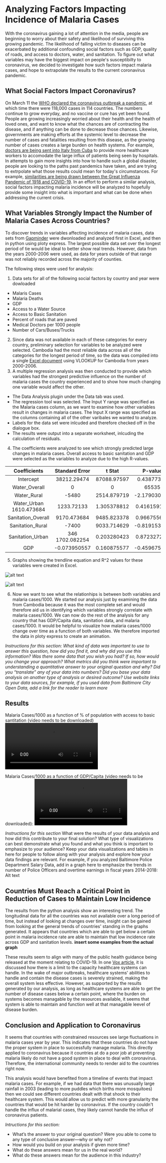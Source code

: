 # Analyzing Factors Impacting Incidence of Malaria Cases

With the coronavirus gaining a lot of attention in the media, people are beginning to worry about their safety and likelihood of surviving this growing pandemic. The likelihood of falling victim to diseases can be exacerbated by additional confounding social factors such as GDP, quality of roads, and access to doctors, water, and sanitation. To figure out what variables may have the biggest impact on people's susceptibilty to coronavirus, we decided to investigate how such factors impact malaria cases, and hope to extrapolate the results to the current coronavirus pandemic. 

## What Social Factors Impact Coronavirus?

On March 11 the [WHO declared the coronavirus outbreak a pandemic](https://www.who.int/dg/speeches/detail/who-director-general-s-opening-remarks-at-the-media-briefing-on-covid-19---11-march-2020), at which time there were 118,000 cases in 114 countries. The numbers continue to grow everyday, and no vaccine or cure has yet been found. People are growing increasingly worried about their health and the health of loved ones, and want to know what the chances are of contracting the disease, and if anything can be done to decrease those chances. Likewise, governments are making efforts at the systemic level to decrease the number of cases and fatalities resulting from this disease, as the growing number of cases creates a large burden on health systems. For example, [doctors are being sent into Italy from Cuba](https://www.reuters.com/article/us-health-coronavirus-cuba/cuban-doctors-head-to-italy-battle-coronavirus-idUSKBN219051) to provide more healthcare workers to accomodate the large influx of patients being seen by hospitals. 
In attempts to gain more insights into how to handle such a global disaster, people are looking to the paths past pandemics have taken, and are trying to extrpolate what those results could mean for today's circumstances. For example, [similarities are being drawn between the Great Influenza Pandemic of 1918 and COVID-19](https://www.weforum.org/agenda/2020/03/coronavirus-great-influenza-pandemic-covid19-prepared-outbreak/). In an effort to perform a similar analysis, social factors impacting malaria incidence will be analyzed to hopefully provide some insight into what is important and what can be done when addressing the current crisis. 

## What Variables Strongly Impact the Number of Malaria Cases Across Countries?

To discover trends in variables affecting incidence of malaria cases, data sets from [Gapminder](https://www.gapminder.org/data/) were dwonloaded and analyzed first in Excel, and then in python using ploty express. The largest possible data set over the longest period of tie would be ideal to better show real trends. However, data from the years 2000-2006 were used, as data for years outside of that range was not reliably recorded across the majority of counties. 

The following steps were used for analysis:
1. Data sets for all of the following social factors by country and year were dowloaded
  * Malaris Cases
  * Malaria Deaths
  * GDP
  * Access to a Water Source
  * Access to Basic Sanitation
  * Percent of roads that are paved
  * Medical Doctors per 1000 people
  * Number of Cars/Buses/Trucks 
2. Since data was not available in each of these categories for every country, preliminary selection for variables to be analyzed were selected. Cambodia had the most reliable data across all of the categories for the longest period of time, so the data was compiled into a single [Excel document](https://github.com/karinafrank/analyzing-factors-impacting-number-of-malaria-cases/blob/master/Regression%20Analysis.xlsx?raw=true) using VLOOKUP for Cambodia from years 2000-2006. 
3. A multiple regression analysis was then conducted to provide which variables had the strongest predictive influence on the number of malaria cases the country experienced and to show how much changing one variable would affect the other. 
  * The Data Analysis plugin under the Data tab was used. 
  * The regression tool was selected. The Input Y range was specified as the Malaria cases column, as we want to examine how other variables result in changes in malaria cases. The Input X range was specified as the columns containing all of the other varibales we wanted to analyze. 
  * Labels for the data set were inlcuded and therefore checked off in the dialogue box.
  * The results were output into a separate worksheet, inlcuding the calculation of residuals.
4. The coefficients were analyzed to see which strongly predicted large changes in malaria cases. Overall access to basic sanitation and GDP were selected as the variables to analyze due to the high R-values. 

|	Coefficients|	Standard Error	|t Stat	|P-value	|Lower 95%	|Upper 95%	|Lower 95.0%	|Upper 95.0%|
|:---:|:---:|:---:|:---:|:---:|:---:|:---:|:---:|
|Intercept|	38212.29474	|87088.97597	|0.43877304	|0.736771436|	-1068358.064|1144782.654	|-1068358.064	|1144782.654
|Water_Overall|	0	|0|	65535	|#NUM!|	0	|0|	0|	0|
|Water_Rural|	-5480	|2514.879719|	-2.179030655	|#NUM!|	-37434.57659|	26474.57659|	-37434.57659	|26474.57659|
|Water_Urban	1610.473684	|1233.72133	|1.305378812	|0.416159144	|-14065.44213|	17286.3895	|-14065.44213|	17286.3895|
|Sanitation_Overall	|9170.473684	|9485.823378	|0.966755686|	0.510759838	|-111358.3403|	129699.2876|	-111358.3403	|129699.2876|
|Sanitation_Rural|	-7400|	9033.714629|	-0.819153616|	0.563080625|	-122184.2276	|107384.2276	|-122184.2276|	107384.2276|
|Sanitation_Urban	|346	1702.082254|	0.203280423|	0.872327297	|-21281.0056|	21973.0056	|-21281.0056	|21973.0056|
|GDP|	-0.073950557	|0.160875577	|-0.459675474|	0.665044657	|-0.487494394|	0.33959328|	-0.487494394	|0.33959328|


5. Graphs showing the trendline equation and R^2 values for these variables were created in Excel.

![alt text](https://github.com/karinafrank/analyzing-factors-impacting-number-of-malaria-cases/blob/master/Malaria%20Cases%20v.%20GDP%20in%20Cambodia.JPG?raw=true)

![alt text](https://github.com/karinafrank/analyzing-factors-impacting-number-of-malaria-cases/blob/master/Malaria%20Cases%20v.%20Overall%20Sanitation%20in%20Cambodia.JPG?raw=true)

6. Now we want to see what the relationhips is between both variables and malaria cases/1000. We started our analysis just by examining the data from Cambodia because it was the most complete set and would therefore aid us in identifying which variables strongly correlate with malaria cases/1000. We can now do the rest of the analysis for any country that has GDP/Capita data, sanitation data, and malaria cases/1000. It would be helpful to visualize how malaria cases/1000 change over time as a function of both variables. We therefore imported the data in ploty express to create an animation.

*Instructions for this section:
What kind of data was important to use to answer this question, how did you find it, and why did you use this information? Was there some data that you wish you had? If so, how would you change your approach?
What metrics did you think were important to understanding a quantitative answer to your original question and why? Did you “translate” any of your data into numbers?
Did you base your data analysis on another type of analysis or desired outcome?
Use website links to your data sources, for example, if you used data from Baltimore City Open Data, add a link for the reader to learn more*

## Results

Malaria Cases/1000 as a function of % of population with access to basic santitation (video needs to be downloaded)
![alt text](https://github.com/karinafrank/analyzing-factors-impacting-number-of-malaria-cases/blob/master/Basic%20Sanitation%20Animation.mp4)

Malaria Cases/1000 as a function of GDP/Capita (video needs to be downloaded):
![alt text](https://github.com/karinafrank/analyzing-factors-impacting-number-of-malaria-cases/blob/master/GDPCapita%20Animation.mp4)


*Instructions for this section*
What were the results of your data analysis and how did this contribute to your final solution?
What type of visualizations can best demonstrate what you found and what you think is important to emphasize to your audience?
Keep your data visualizations and tables in here for people to follow along with your analysis and explore how your data findings are relevant. For example, if you analyzed Baltimore Police Department Salary Data, add in a graph here to emphasize the trends in number of Police Officers and overtime earnings in fiscal years 2014-2018: Alt text


## Countries Must Reach a Critical Point in Reduction of Cases to Maintain Low Incidence

The results from the python analysis show an interesting trend. The longitudinal data for all the countries was not available over a long period of time, but instead of looking at changes over time, insight can be gained from looking at the general trends of countries' standing in the graphs generated. It appears that countries which are able to get below a certain point in malaria incidence rate are able to maintain that low incidence rate across GDP and sanitation levels. **insert some examples from the actual graph**

These results seem to align with many of the public health guidance being released at the moment relating to COVID-19. In one [Vox article](https://www.vox.com/2020/3/10/21171481/coronavirus-us-cases-quarantine-cancellation), it is discussed how there is a limit to the capacity healthcare systems can handle. In the wake of major outbreaks, healthcare systems' abilities to handle and contain the disease cases is severely strained, making the overall system less effective. However, as supported by the results generated by our analysis, as long as healthcare systems are able to get the number of disease cases below a certain point, where the burden on systems becomes managable by the resources available, it seems that system is able to maintain and function well at that managable leevel of disease burden. 

## Conclusion and Application to Coronavirus 

It seems that countries with constrained resources see large fluctuations in malaria cases year by year. This indicates that these countries do not have the proper system in place to successfully manage malaria. This directly applied to coronavirus because it countries at do a poor job at preventing malaria likely do not have a good system in place to deal with coronavirus. Therefore, the international community needs to render aid to the countries right now. 

This analysis would have benefited from a timeline of events that impact malaria cases. For example, if we had data that there was unusually large rainfall in 2003 (leading to more puddles which births more mosquitoes) then we could see different countries dealt with that shock to their healthcare system. This would allow us to predict with more granularity the countries that would be hit harder by coronavirus. If the country couldn't handle the influx of malarial cases, they likely cannot handle the influx of coronavirus patients. 

*Intructions for this section:*
- What’s the answer to your original question? Were you able to come to any type of conclusive answer—why or why not?
- How would you build on your analysis if given more time?
- What do these answers mean for us in the real world?
- What do these answers mean for the audience in this industry?



